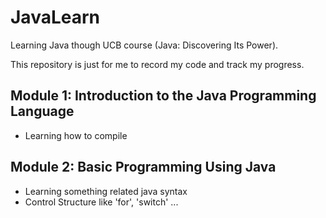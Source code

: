 # JavaLearn
Learning Java though UCB course (Java: Discovering Its Power).

This repository is just for me to record my code and track my progress.


## Module 1: Introduction to the Java Programming Language
 - Learning how to compile

## Module 2: Basic Programming Using Java
 - Learning something related java syntax
 - Control Structure like 'for', 'switch' ...

